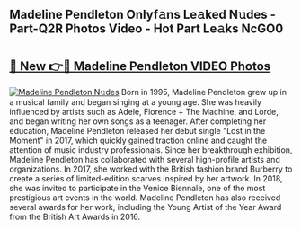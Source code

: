 ## Madeline Pendleton Onlyf𝚊ns Le𝚊ked N𝚞des - Part-Q2R Photos Video - Hot Part Le𝚊ks NcGO0

# <h2><a href="http://ab29162.deff.icu/?id=Madeline+Pendleton">🔗 New 👉🔴 Madeline Pendleton VIDEO Photos</a></h2>

[![Madeline Pendleton N𝚞des](https://i.imgur.com/rIISA9y.gif)](http://ab29162.deff.icu/?id=Madeline+Pendleton)
Born in 1995, Madeline Pendleton grew up in a musical family and began singing at a young age. She was heavily influenced by artists such as Adele, Florence + The Machine, and Lorde, and began writing her own songs as a teenager. After completing her education, Madeline Pendleton released her debut single "Lost in the Moment" in 2017, which quickly gained traction online and caught the attention of music industry professionals. Since her breakthrough exhibition, Madeline Pendleton has collaborated with several high-profile artists and organizations. In 2017, she worked with the British fashion brand Burberry to create a series of limited-edition scarves inspired by her artwork. In 2018, she was invited to participate in the Venice Biennale, one of the most prestigious art events in the world. Madeline Pendleton has also received several awards for her work, including the Young Artist of the Year Award from the British Art Awards in 2016.
